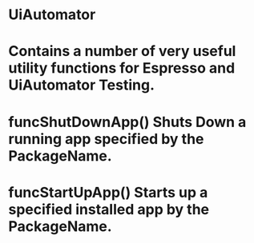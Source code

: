 # UiAutomator
# Contains a number of very useful utility functions for Espresso and UiAutomator Testing.

# funcShutDownApp()  Shuts Down a running app specified by the PackageName.
# funcStartUpApp()   Starts up a specified installed app by the PackageName.


